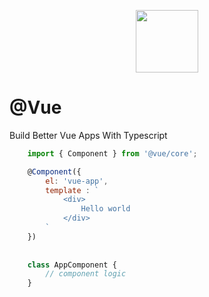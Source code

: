 <p align="center"><a href="http://vuejs.org" target="_blank"><img width="100"src="http://vuejs.org/images/logo.png"></a></p>

# @Vue
Build Better Vue Apps With Typescript
```javascript
    import { Component } from '@vue/core';

    @Component({
        el: 'vue-app',
        template : `
            <div>
                Hello world
            </div> 
        ` 
    })
    
    
    class AppComponent {
        // component logic
    }
    
```
